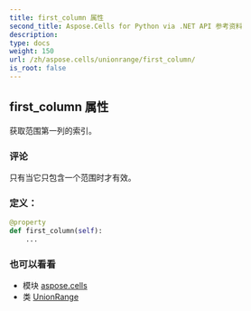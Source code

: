 ```yaml
---
title: first_column 属性
second_title: Aspose.Cells for Python via .NET API 参考资料
description:
type: docs
weight: 150
url: /zh/aspose.cells/unionrange/first_column/
is_root: false
---
```

## first_column 属性

获取范围第一列的索引。

### 评论

只有当它只包含一个范围时才有效。
### 定义：
```python
@property
def first_column(self):
    ...
```

### 也可以看看
* 模块 [aspose.cells](../../)
* 类 [UnionRange](/cells/python-net/zh/aspose.cells/unionrange)
